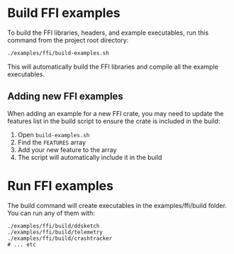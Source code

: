 # Build FFI examples

To build the FFI libraries, headers, and example executables, run this command from the project root directory:

```bash
./examples/ffi/build-examples.sh
```

This will automatically build the FFI libraries and compile all the example executables.

## Adding new FFI examples

When adding an example for a new FFI crate, you may need to update the features list in the build script to ensure the
crate is included in the build:

1. Open `build-examples.sh`
2. Find the `FEATURES` array
3. Add your new feature to the array
4. The script will automatically include it in the build

# Run FFI examples

The build command will create executables in the examples/ffi/build folder. You can run any of them with:

```
./examples/ffi/build/ddsketch
./examples/ffi/build/telemetry
./examples/ffi/build/crashtracker
# ... etc
```

